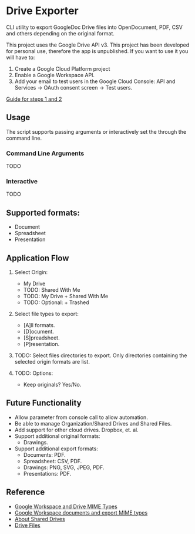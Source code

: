 # Drive Exporter
CLI utility to export GoogleDoc Drive files into OpenDocument, PDF, CSV and others depending on the original format.

This project uses the Google Drive API v3. This project has been developed for personal use, therefore the app is unpublished. If you want to use it you will have to:

1. Create a Google Cloud Platform project
2. Enable a Google Workspace API.
3. Add your email to test users in the Google Cloud Console: API and Services -> OAuth consent screen -> Test users. 

[Guide for steps 1 and 2](https://developers.google.com/workspace/guides/create-project)

## Usage
The script supports passing arguments or interactively set the through the command line.

### Command Line Arguments
TODO

### Interactive
TODO


## Supported formats:
    
- Document
- Spreadsheet
- Presentation

## Application Flow 

1. Select Origin:
   - My Drive
   - TODO: Shared With Me
   - TODO: My Drive + Shared With Me
   - TODO: Optional: + Trashed
  
2. Select file types to export:
   - [A]ll formats.
   - [D]ocument.
   - [S]preadsheet.
   - [P]resentation.
   
3. TODO: Select files directories to export. Only directories containing the selected origin formats are list.

4. TODO: Options:
   - Keep originals? Yes/No.
   
## Future Functionality
- Allow parameter from console call to allow automation. 
- Be able to manage Organization/Shared Drives and Shared Files.
- Add support for other cloud drives. Dropbox, et. al.
- Support additional original formats:
  - Drawings.
- Support additional export formats:
  - Documents: PDF.
  - Spreadsheet: CSV, PDF.
  - Drawings: PNG, SVG, JPEG, PDF.
  - Presentations: PDF.
  
## Reference
- [Google Workspace and Drive MIME Types](https://developers.google.com/drive/api/v3/mime-types)
- [Google Workspace documents and export MIME types](https://developers.google.com/drive/api/v3/ref-export-formats)
- [About Shared Drives](https://developers.google.com/drive/api/v3/about-shareddrives)
- [Drive Files](https://developers.google.com/drive/api/v3/reference/files)

